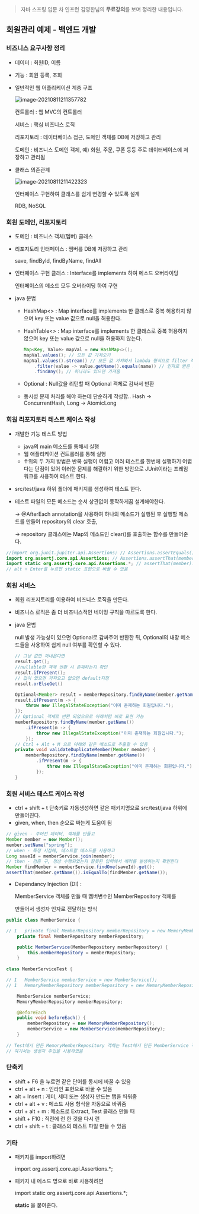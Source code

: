> 자바 스프링 입문 차 인프런 김영한님의 **무료강의**를 보며 정리한 내용입니다.



## 회원관리 예제 - 백엔드 개발



### 비즈니스 요구사항 정리

- 데이터 : 회원ID, 이름

- 기능 : 회원 등록, 조회

- 일반적인 웹 어플리케이션 계층 구조

  ![image-20210811211357782](md-images/image-20210811211357782.png)

  컨트롤러 : 웹 MVC의 컨트롤러

  서비스 : 핵심 비즈니스 로직

  리포지토리 : 데이터베이스 접근, 도메인 객체를 DB에 저장하고 관리

  도메인 : 비즈니스 도메인 객체, 예) 회원, 주문, 쿠폰 등등 주로 데이터베이스에 저장하고 관리됨

- 클래스 의존관계

  ![image-20210811211422323](md-images/image-20210811211422323.png)

  인터페이스 구현하여 클래스를 쉽게 변경할 수 있도록 설계

  RDB, NoSQL





### 회원 도메인, 리포지토리

- 도메인 : 비즈니스 객체(멤버) 클래스

- 리포지토리 인터페이스 : 멤버를 DB에 저장하고 관리

  save, findById, findByName, findAll

- 인터페이스 구현 클래스 : Interface를 implements 하여 메소드 오버라이딩

  인터페이스의 메소드 모두 오버라이딩 하여 구현

- java 문법
  - HashMap<> : Map interface를 implements 한 클래스로 중복 허용하지 않으며 key 또는 value 값으로 null을 허용한다.
  
  - HashTable<> : Map interface를 implements 한 클래스로 중복 허용하지 않으며 key 또는 value 값으로 null을 허용하지 않는다.
  
    ```java
    Map<Key, Value> mapVal = new HashMap<>();
    mapVal.values(); // 모든 값 가져오기
    mapVal.values().stream() // 모든 값 가져와서 lambda 형식으로 filter 적용하기
        .filter(value -> value.getName().equals(name)) // 인자로 받은 name과 동일한지 확인
        .findAny(); // 하나라도 있으면 가져옴
    ```
  
  - Optional : Null값을 리턴할 때 Optional 객체로 감싸서 반환
  
  - 동시성 문제 처리를 해야 하는데 단순하게 작성함.. Hash -> ConcurrentHash, Long -> AtomicLong



### 회원 리포지토리 테스트 케이스 작성

- 개발한 기능 테스트 방법

  - java의 main 메소드를 통해서 실행
  - 웹 애플리케이션 컨트롤러를 통해 실행
  - ↑위의 두 가지 방법은 반복 실행이 어렵고 여러 테스트를 한번에 실행하기 어렵다는 단점이 있어 이러한 문제를 해결하기 위한 방안으로 JUnit이라는 프레임워크를 사용하여 테스트 한다.

- src/test/java 하위 폴더에 패키지를 생성하여 테스트 한다.

- 테스트 파일의 모든 메소드는 순서 상관없이 동작하게끔 설계해야한다.

  -> @AfterEach annotation을 사용하여 하나의 메소드가 실행된 후 실행할 메소드를 만들어 repository의 clear 호출,

  -> repository 클래스에는 Map의 메소드인 clear()를 호출하는 함수를 만들어준다.

```java
//import org.junit.jupiter.api.Assertions; // Assertions.assertEquals()
import org.assertj.core.api.Assertions; // Assertions.assertThat(member).isEqualTo(result);
import static org.assertj.core.api.Assertions.*; // assertThat(member).isEqualTo(result);
// alt + Enter를 누르면 static 표현으로 바꿀 수 있음
```



### 회원 서비스

- 회원 리포지토리를 이용하여 비즈니스 로직을 만든다.

- 비즈니스 로직은 좀 더 비즈니스적인 네이밍 규칙을 따르도록 한다.

- java 문법

  null 발생 가능성이 있으면 Optional로 감싸주어 반환한 뒤, Optional의 내장 메소드들을 사용하여 쉽게 null 여부를 확인할 수 있다.

  ```java
  // 그냥 값만 꺼내온다면
  result.get();
  //nullable한 객체 반환 시 존재하는지 확인
  result.ifPresent();
  // 값이 있으면 가져오고 없으면 default지정
  result.orElseGet()
  ```

  ```java
  Optional<Member> result = memberRepository.findByName(member.getName());
  result.ifPresent(m -> {
      throw new IllegalStateException("이미 존재하는 회원입니다.");
  });
  // Optional 객체로 반환 되었으므로 아래처럼 바로 표현 가능
  memberRepository.findByName(member.getName())
      .ifPresent(m -> {
          throw new IllegalStateException("이미 존재하는 회원입니다.");
      });
  // Ctrl + Alt + M 으로 아래와 같은 메소드로 추출할 수 있음
  private void validateDuplicateMember(Member member) {
      memberRepository.findByName(member.getName())
          .ifPresent(m -> {
              throw new IllegalStateException("이미 존재하는 회원입니다.");
          });
  }
  ```

  





### 회원 서비스 테스트 케이스 작성

- ctrl + shift + t 단축키로 자동생성하면 같은 패키지명으로 src/test/java 하위에 만들어진다.
- given, when, then 순으로 짜는게 도움이 됨

```java
// given - 주어진 데이터, 객체를 만들고
Member member = new Member();
member.setName("spring");
// when - 특정 시점에, 테스트할 메소드를 사용하고
Long saveId = memberService.join(member);
// then - 검증 구, 정상 수행되었는지 잘못된 입력에서 에러를 발생하는지 확인한다
Member findMember = memberService.findOne(saveId).get();
assertThat(member.getName()).isEqualTo(findMember.getName());
```



- Dependancy Injection (DI) :

  MemberService 객체를 만들 때 멤버변수인 MemberRepository 객체를

  만들어서 생성자 인자로 전달하는 방식

```java
public class MemberService {

// 1   private final MemberRepository memberRepository = new MemoryMemberRepository();
    private final MemberRepository memberRepository;

    public MemberService(MemberRepository memberRepository) {
        this.memberRepository = memberRepository;
    }
    
class MemberServiceTest {

// 1   MemberService memberService = new MemberService();
// 1   MemoryMemberRepository memberRepository = new MemoryMemberRepository();

    MemberService memberService;
    MemoryMemberRepository memberRepository;

    @BeforeEach
    public void beforeEach() {
        memberRepository = new MemoryMemberRepository();
        memberService = new MemberService(memberRepository);
    }
    
// Test에서 만든 MemoryMemberRepository 객체는 Test에서 만든 MemberService 객체 내부의 MemoryMemberRepository 객체와 달라질 수 밖에 없어서 의존 주입을 하여 사용한다.
// 여기서는 생성자 주입을 사용하였음
```



### 단축키

- shift + F6 을 누르면 같은 단어를 동시에 바꿀 수 있음
- ctrl + alt + n : 인라인 표현으로 바꿀 수 있음
- alt + Insert : 게터, 세터 또는 생성자 만드는 탭을 띄워줌
- ctrl + alt + v : 메소드 사용 형식을 자동으로 바꿔줌
- ctrl + alt + m : 메소드로 Extract, Test 클래스 만들 때
- shift + F10 : 직전에 런 한 것을 다시 런
- ctrl + shift + t : 클래스의 테스트 파일 만들 수 있음



### 기타

- 패키지를 import하려면

  import org.assertj.core.api.Assertions.*;

- 패키지 내 메소드 명으로 바로 사용하려면

  import static org.assertj.core.api.Assertions.*;

  **static** 을 붙여준다.

